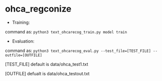 # ohca_regconize
* Training: 

command as:
``python3 text_ohcarecog_train.py model train ``
* Evaluation: 

command as:
``python3 text_ohcarecog_eval.py --test_file=[TEST_FILE] --outfile=[OUTFILE]`` 

[TEST_FILE] default is data/ohca_test1.txt

[OUTFILE]   defualt is data/ohca_testout.txt
